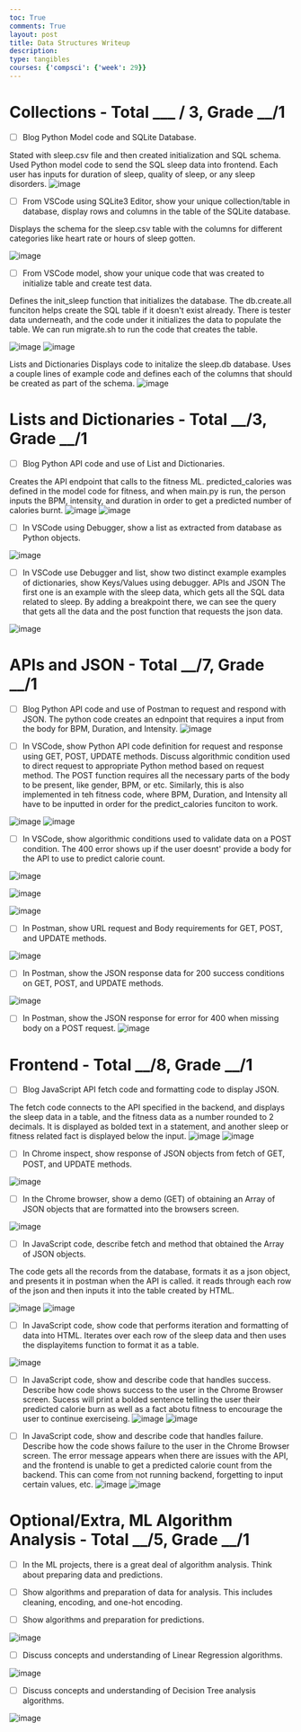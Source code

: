 ```yaml
---
toc: True
comments: True
layout: post
title: Data Structures Writeup
description: 
type: tangibles
courses: {'compsci': {'week': 29}}
---
```


# Collections - Total ___ / 3, Grade __/1
 - [ ] Blog Python Model code and SQLite Database.

 Stated with sleep.csv file and then created initialization and SQL schema. Used Python model code to send the SQL sleep data into frontend. Each user has inputs for duration of sleep, quality of sleep, or any sleep disorders. 
![image](https://github.com/cliang1/cliang/assets/142470304/28256356-5b36-4d4a-954a-82fbb79645dc)

 - [ ] From VSCode using SQLite3 Editor, show your unique collection/table in database, display rows and columns in the table of the SQLite database.

Displays the schema for the sleep.csv table with the columns for different categories like heart rate or hours of sleep gotten. 
 
![image](https://github.com/cliang1/cliang/assets/142470304/1d1e12e2-f832-4eb4-b102-fe45f40203a3)

 - [ ] From VSCode model, show your unique code that was created to initialize table and create test data.

Defines the init_sleep function that initializes the database. The db.create.all funciton helps create the SQL table if it doesn't exist already. There is tester data underneath, and the code under it initializes the data to populate the table. We can run migrate.sh to run the code that creates the table. 

![image](https://github.com/cliang1/cliang/assets/142470304/0ab87344-1b3b-48e1-9eb5-541cb4231d06)
![image](https://github.com/cliang1/cliang/assets/142470304/20fd6a31-e220-41b5-977b-968602b95185)

Lists and Dictionaries
Displays code to initalize the sleep.db database. Uses a couple lines of example code and defines each of the columns that should be created as part of the schema. 
![image](https://github.com/cliang1/cliang/assets/142470304/634928e0-22a2-4bcf-874d-326ba5279167)
# Lists and Dictionaries - Total __/3, Grade __/1
 - [ ] Blog Python API code and use of List and Dictionaries.

 Creates the API endpoint that calls to the fitness ML. predicted_calories was defined in the model code for fitness, and when main.py is run, the person inputs the BPM, intensity, and duration in order to get a predicted number of calories burnt. 
![image](https://github.com/cliang1/cliang/assets/142470304/3461b09b-80fa-4213-9ab7-e392c1dd5b17)
![image](https://github.com/cliang1/cliang/assets/142470304/27e11fd7-1a4f-4309-8685-7fd9e2911ffc)

 - [ ] In VSCode using Debugger, show a list as extracted from database as Python objects.
 
![image](https://github.com/cliang1/cliang/assets/142470304/bc105fc4-98af-47fa-b63f-28bc2988fed4)

 - [ ] In VSCode use Debugger and list, show two distinct example examples of dictionaries, show Keys/Values using debugger.
APIs and JSON
The first one is an example with the sleep data, which gets all the SQL data related to sleep. By adding a breakpoint there, we can see the query that gets all the data and the post function that requests the json data. 

![image](https://github.com/cliang1/cliang/assets/142470304/fafb392e-9bd5-4d6c-804b-a007c0d3053b)

# APIs and JSON - Total __/7, Grade __/1
 - [ ] Blog Python API code and use of Postman to request and respond with JSON.
 The python code creates an ednpoint that requires a input from the body for BPM, Duration, and Intensity. 
![image](https://github.com/cliang1/cliang/assets/142470304/9d9884d7-2e5a-4a6c-935b-d23b13ec7099)

 - [ ] In VSCode, show Python API code definition for request and response using GET, POST, UPDATE methods. Discuss algorithmic condition used to direct request to appropriate Python method based on request method.
The POST function requires all the necessary parts of the body to be present, like gender, BPM, or etc. Similarly, this is also implemented in teh fitness code, where BPM, Duration, and Intensity all have to be inputted in order for the predict_calories funciton to work.
 
![image](https://github.com/cliang1/cliang/assets/142470304/5e309e26-a42d-419d-83c3-4b22075c4a1b)
![image](https://github.com/cliang1/cliang/assets/142470304/ddf5c4ac-653a-45f1-9619-4368ea3c8adb)

 - [ ] In VSCode, show algorithmic conditions used to validate data on a POST condition.
The 400 error shows up if the user doesnt' provide a body for the API to use to predict calorie count. 

 ![image](https://github.com/cliang1/cliang/assets/142470304/55f1affc-dbbb-4411-a4c8-1d7d9880fa17)
 
![image](https://github.com/cliang1/cliang/assets/142470304/498f448f-0ab6-4f41-a387-1cc16e39c1d4)

![image](https://github.com/cliang1/cliang/assets/142470304/03ec00b6-0437-441d-823b-082659ad8dd1)

 - [ ] In Postman, show URL request and Body requirements for GET, POST, and UPDATE methods.
 
![image](https://github.com/cliang1/cliang/assets/142470304/a608f506-279a-4b6d-b329-b150dcaa3354)

 - [ ] In Postman, show the JSON response data for 200 success conditions on GET, POST, and UPDATE methods.

![image](https://github.com/cliang1/cliang/assets/142470304/e21e8507-f1e4-442f-b90f-5236eb633d18)

 - [ ] In Postman, show the JSON response for error for 400 when missing body on a POST request.
 ![image](https://github.com/cliang1/cliang/assets/142470304/3ce78daf-f495-42f4-9edc-8330db52f9f7)

 
# Frontend - Total __/8, Grade __/1
 - [ ] Blog JavaScript API fetch code and formatting code to display JSON.

 The fetch code connects to the API specified in the backend, and displays the sleep data in a table, and the fitness data as a number rounded to 2 decimals. It is displayed as bolded text in a statement, and another sleep or fitness related fact is displayed below the input. 
![image](https://github.com/cliang1/cliang/assets/142470304/2de812dd-e471-4aa5-b8d0-110f8529537b)
![image](https://github.com/cliang1/cliang/assets/142470304/437c9fc7-7cd9-4734-81db-f9a484cb5e1c)

 - [ ] In Chrome inspect, show response of JSON objects from fetch of GET, POST, and UPDATE methods.
 
![image](https://github.com/cliang1/cliang/assets/142470304/82bb1093-f71c-412b-a510-5870484759a3)

 - [ ] In the Chrome browser, show a demo (GET) of obtaining an Array of JSON objects that are formatted into the browsers screen.
 
![image](https://github.com/cliang1/cliang/assets/142470304/a019033d-9051-4b8b-adfb-27a1a651d334)

 - [ ] In JavaScript code, describe fetch and method that obtained the Array of JSON objects.

 The code gets all the records from the database, formats it as a json object, and presents it in postman when the API is called. it reads through each row of the json and then inputs it into the table created by HTML. 
 
![image](https://github.com/cliang1/cliang/assets/142470304/d6b002df-ed5f-420c-afc3-a3923fce6a04)
![image](https://github.com/cliang1/cliang/assets/142470304/7b806b6f-3936-4d26-b040-8b9d3652e266)

 - [ ] In JavaScript code, show code that performs iteration and formatting of data into HTML.
 Iterates over each row of the sleep data and then uses the displayitems function to format it as a table. 

![image](https://github.com/cliang1/cliang/assets/142470304/83a868f7-3635-450e-a799-b8c845bfe08c)

 
 - [ ] In JavaScript code, show and describe code that handles success. Describe how code shows success to the user in the Chrome Browser screen.
Sucess will print a bolded sentence telling the user their predicted calorie burn as well as a fact abotu fitness to encourage the user to continue exerciseing. 
![image](https://github.com/cliang1/cliang/assets/142470304/490d8cf5-f860-46b1-89d7-77e5a23d5af8)
![image](https://github.com/cliang1/cliang/assets/142470304/ea99377a-1df0-4a11-bffc-67c42fdb2d22)

 - [ ] In JavaScript code, show and describe code that handles failure. Describe how the code shows failure to the user in the Chrome Browser screen.
 The error message appears when there are issues with the API, and the frontend is unable to get a predicted calorie count from the backend. This can come from not running backend, forgetting to input certain values, etc. 
 ![image](https://github.com/cliang1/cliang/assets/142470304/52d296f8-e36e-4abb-bb80-725ecf10d496)
 ![image](https://github.com/cliang1/cliang/assets/142470304/6177572e-d246-41a0-b524-be462b4f2492)


# Optional/Extra, ML Algorithm Analysis - Total __/5, Grade __/1
 - [ ] In the ML projects, there is a great deal of algorithm analysis. Think about preparing data and predictions.

 - [ ] Show algorithms and preparation of data for analysis. This includes cleaning, encoding, and one-hot encoding.
 
 - [ ] Show algorithms and preparation for predictions.
 
![image](https://github.com/cliang1/cliang/assets/142470304/31a97304-76c0-40fd-aef5-1593d15f6d4b)

 - [ ] Discuss concepts and understanding of Linear Regression algorithms.
 
![image](https://github.com/cliang1/cliang/assets/142470304/3a4b4e57-1a4e-4148-a7ce-9d7a283d93dc)

 - [ ] Discuss concepts and understanding of Decision Tree analysis algorithms.
 
![image](https://github.com/cliang1/cliang/assets/142470304/d38596c8-444f-4ef2-b05b-08ace2c410c2)
